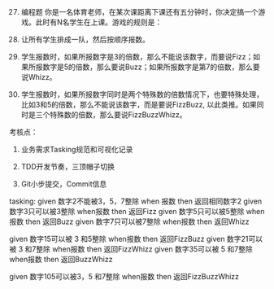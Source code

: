27. 编程题
你是一名体育老师，在某次课距离下课还有五分钟时，你决定搞一个游戏。此时有N名学生在上课。游戏的规则是：

1. 让所有学生排成一队，然后按顺序报数。

2. 学生报数时，如果所报数字是3的倍数，那么不能说该数字，而要说Fizz；如果所报数字是5的倍数，那么要说Buzz；如果所报数字是第7的倍数，那么要说Whizz。

3. 学生报数时，如果所报数字同时是两个特殊数的倍数情况下，也要特殊处理，比如3和5的倍数，那么不能说该数字，而是要说FizzBuzz, 以此类推。如果同时是三个特殊数的倍数，那么要说FizzBuzzWhizz。

 

考核点：

1. 业务需求Tasking规范和可视化记录

2. TDD开发节奏，三顶帽子切换

3. Git小步提交，Commit信息

tasking:
given 数字2不能被3，5，7整除 when 报数  then 返回相同数字2
given 数字3只可以被3整除      when报数   then 返回Fizz
given 数字5只可以被5整除      when报数   then 返回Buzz
given 数字7只可以被7整除      when报数   then 返回Whizz

given 数字15可以被 3 和5整除  when报数   then 返回FizzBuzz
given 数字21可以被 3 和7整除  when报数   then 返回FizzWhizz
given 数字35可以被 5 和7整除  when报数   then 返回BuzzWhizz

given 数字105可以被3，5 和7整除  when报数   then 返回FizzBuzzWhizz